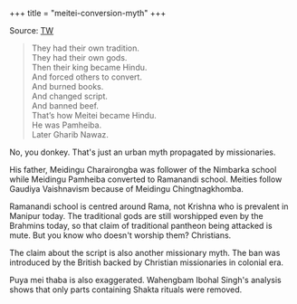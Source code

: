 +++
title = "meitei-conversion-myth"
+++

Source: [TW](https://twitter.com/porbotialora/status/1655799262893215744)

> They had their own tradition.  
They had their own gods.  
> Then their king became Hindu.  
And forced others to convert.  
And burned books.  
And changed script.  
And banned beef.  
That’s how Meitei became Hindu.  
He was Pamheiba.  
Later Gharib Nawaz.

No, you donkey. That's just an urban myth propagated by missionaries.

His father, Meidingu Charairongba was follower of the Nimbarka school while Meidingu Pamheiba converted to Ramanandi school. Meities follow Gaudiya Vaishnavism because of Meidingu Chingtnagkhomba.

Ramanandi school is centred around Rama, not Krishna who is prevalent in Manipur today. The traditional gods are still worshipped even by the Brahmins today, so that claim of traditional pantheon being attacked is mute. But you know who doesn't worship them? Christians.

The claim about the script is also another missionary myth. The ban was introduced by the British backed by Christian missionaries in colonial era. 

Puya mei thaba is also exaggerated. Wahengbam Ibohal Singh's analysis shows that only parts containing Shakta rituals were removed.
